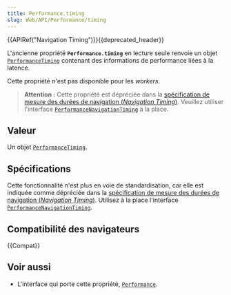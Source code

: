 ```yaml
---
title: Performance.timing
slug: Web/API/Performance/timing
---
```

{{APIRef("Navigation Timing")}}{{deprecated_header}}

L'ancienne propriété **`Performance.timing`** en lecture seule renvoie un objet [`PerformanceTiming`](/fr/docs/Web/API/PerformanceTiming) contenant des informations de performance liées à la latence.

Cette propriété n'est pas disponible pour les <i lang="en">workers</i>.

> **Attention :** Cette propriété est dépréciée dans la [spécification de mesure des durées de navigation (<i lang="en">Navigation Timing</i>)](https://w3c.github.io/navigation-timing/#obsolete). Veuillez utiliser l'interface [`PerformanceNavigationTiming`](/fr/docs/Web/API/PerformanceNavigationTiming) à la place.

## Valeur

Un objet [`PerformanceTiming`](/fr/docs/Web/API/PerformanceTiming).

## Spécifications

Cette fonctionnalité n'est plus en voie de standardisation, car elle est indiquée comme dépréciée dans la [spécification de mesure des durées de navigation (<i lang="en">Navigation Timing</i>)](https://w3c.github.io/navigation-timing/#obsolete). Utilisez à la place l'interface [`PerformanceNavigationTiming`](/fr/docs/Web/API/PerformanceNavigationTiming).

## Compatibilité des navigateurs

{{Compat}}

## Voir aussi

- L'interface qui porte cette propriété, [`Performance`](/fr/docs/Web/API/Performance).
